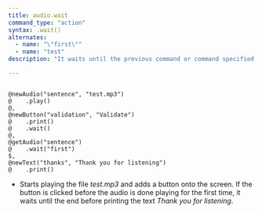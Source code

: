 ```yaml
---
title: audio.wait
command_type: "action"
syntax: .wait()
alternates:
  - name: "\"first\""
  - name: "test"
description: "It waits until the previous command or command specified is executed or the specified time runs out before moving onto the next command.

---
```


<!--more-->

<pre><code class="language-diff-javascript diff-highlight try-true">
@newAudio("sentence", "test.mp3")
@    .play()
@,
@newButton("validation", "Validate")
@    .print()
@    .wait()
@,
@getAudio("sentence")
@    .wait("first")
$,
@newText("thanks", "Thank you for listening")
@    .print()
</code></pre>

+ Starts playing the file *test.mp3* and adds a button onto the screen. If the button is clicked before the audio is done playing for the first time, it waits until the end before printing the text *Thank you for listening*.		
